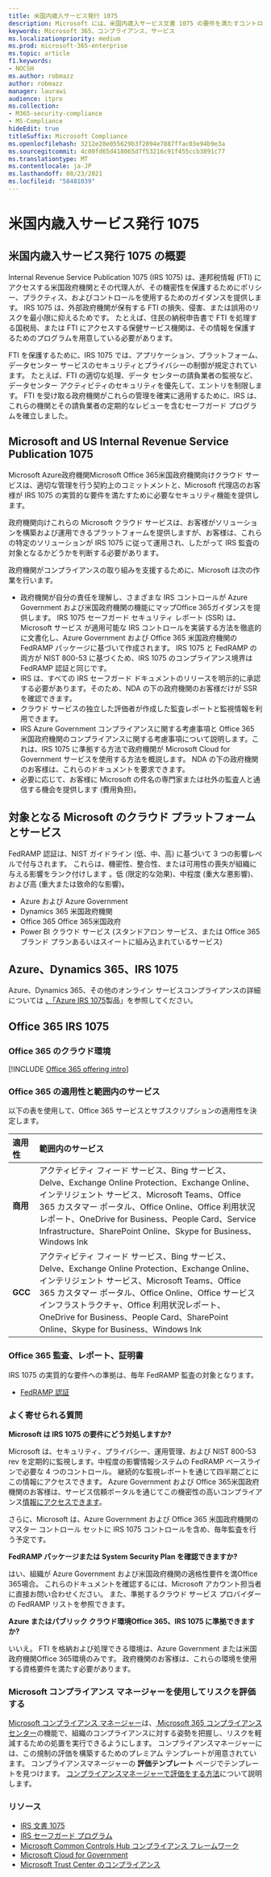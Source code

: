 ```yaml
---
title: 米国内歳入サービス発行 1075
description: Microsoft には、米国内歳入サービス文書 1075 の要件を満たすコントロールがあります。
keywords: Microsoft 365、コンプライアンス、サービス
ms.localizationpriority: medium
ms.prod: microsoft-365-enterprise
ms.topic: article
f1.keywords:
- NOCSH
ms.author: robmazz
author: robmazz
manager: laurawi
audience: itpro
ms.collection:
- M365-security-compliance
- MS-Compliance
hideEdit: true
titleSuffix: Microsoft Compliance
ms.openlocfilehash: 3212e28e055629b3f2894e7887ffac03e94b9e3a
ms.sourcegitcommit: 4c00fd65d418065d7f53216c91f455ccb3891c77
ms.translationtype: MT
ms.contentlocale: ja-JP
ms.lasthandoff: 08/23/2021
ms.locfileid: "58481039"
---
```

# <a name="us-internal-revenue-service-publication-1075"></a>米国内歳入サービス発行 1075

## <a name="us-internal-revenue-service-publication-1075-overview"></a>米国内歳入サービス発行 1075 の概要

Internal Revenue Service Publication 1075 (IRS 1075) は、連邦税情報 (FTI) にアクセスする米国政府機関とその代理人が、その機密性を保護するためにポリシー、プラクティス、およびコントロールを使用するためのガイダンスを提供します。 IRS 1075 は、外部政府機関が保有する FTI の損失、侵害、または誤用のリスクを最小限に抑えるためです。 たとえば、住民の納税申告書で FTI を処理する国税局、または FTI にアクセスする保健サービス機関は、その情報を保護するためのプログラムを用意している必要があります。  
  
FTI を保護するために、IRS 1075 では、アプリケーション、プラットフォーム、データセンター サービスのセキュリティとプライバシーの制御が規定されています。 たとえば、FTI の適切な処理、データ センターの請負業者の監視など、データセンター アクティビティのセキュリティを優先して、エントリを制限します。 FTI を受け取る政府機関がこれらの管理を確実に適用するために、IRS は、これらの機関とその請負業者の定期的なレビューを含むセーフガード プログラムを確立しました。

## <a name="microsoft-and-us-internal-revenue-service-publication-1075"></a>Microsoft and US Internal Revenue Service Publication 1075

Microsoft Azure政府機関Microsoft Office 365[](https://products.office.com/government/office-365-web-services-for-government)米国政府機関向けクラウド サービスは、適切な管理を行う契約上のコミットメントと、Microsoft 代理店のお客様が IRS 1075 の実質的な要件を満たすために必要なセキュリティ機能を提供します。  
  
政府機関向けこれらの Microsoft クラウド サービスは、お客様がソリューションを構築および運用できるプラットフォームを提供しますが、お客様は、これらの特定のソリューションが IRS 1075 に従って運用され、したがって IRS 監査の対象となるかどうかを判断する必要があります。  
  
政府機関がコンプライアンスの取り組みを支援するために、Microsoft は次の作業を行います。

- 政府機関が自分の責任を理解し、さまざまな IRS コントロールが Azure Government および米国政府機関の機能にマップOffice 365ガイダンスを提供します。 IRS 1075 セーフガード セキュリティ レポート (SSR) は、Microsoft サービス が適用可能な IRS コントロールを実装する方法を徹底的に文書化し、Azure Government および Office 365 米国政府機関の FedRAMP パッケージに基づいて作成されます。 IRS 1075 と FedRAMP の両方が NIST 800-53 に基づくため、IRS 1075 のコンプライアンス境界は FedRAMP 認証と同じです。
- IRS は、すべての IRS セーフガード ドキュメントのリリースを明示的に承認する必要があります。そのため、NDA の下の政府機関のお客様だけが SSR を確認できます。
- クラウド サービスの独立した評価者が作成した監査レポートと監視情報を利用できます。
- IRS Azure Government コンプライアンスに関する考慮事項と Office 365 米国政府機関のコンプライアンスに関する考慮事項について説明します。これは、IRS 1075 に準拠する方法で政府機関が Microsoft Cloud for Government サービスを使用する方法を概説します。 NDA の下の政府機関のお客様は、これらのドキュメントを要求できます。
- 必要に応じて、お客様に Microsoft の件名の専門家または社外の監査人と通信する機会を提供します (費用負担)。

## <a name="microsoft-in-scope-cloud-platforms--services"></a>対象となる Microsoft のクラウド プラットフォームとサービス

FedRAMP 認証は、NIST ガイドライン (低、中、高) に基づいて 3 つの影響レベルで付与されます。 これらは、機密性、整合性、または可用性の喪失が組織に与える影響をランク付けします 。低 (限定的な効果)、中程度 (重大な悪影響)、および高 (重大または致命的な影響)。

- Azure および Azure Government
- Dynamics 365 米国政府機関
- Office 365 Office 365米国政府
- Power BI クラウド サービス (スタンドアロン サービス、または Office 365 ブランド プランあるいはスイートに組み込まれているサービス)

## <a name="azure-dynamics-365-and-irs-1075"></a>Azure、Dynamics 365、IRS 1075

Azure、Dynamics 365、その他のオンライン サービスコンプライアンスの詳細については [、「Azure IRS 1075](/azure/compliance/offerings/offering-irs-1075)製品」を参照してください。

## <a name="office-365-and-irs-1075"></a>Office 365 IRS 1075

### <a name="office-365-cloud-environments"></a>Office 365 のクラウド環境

[!INCLUDE [Office 365 offering intro](../includes/o365-offering-introduction.md)]

### <a name="office-365-applicability-and-in-scope-services"></a>Office 365 の適用性と範囲内のサービス

以下の表を使用して、Office 365 サービスとサブスクリプションの適用性を決定します。

| **適用性** | **範囲内のサービス** |
|:------------------|:----------------------|
| **商用** | アクティビティ フィード サービス、Bing サービス、Delve、Exchange Online Protection、Exchange Online、インテリジェント サービス、Microsoft Teams、Office 365 カスタマー ポータル、Office Online、Office 利用状況レポート、OneDrive for Business、People Card、Service Infrastructure、SharePoint Online、Skype for Business、Windows Ink |
| **GCC** | アクティビティ フィード サービス、Bing サービス、Delve、Exchange Online Protection、Exchange Online、インテリジェント サービス、Microsoft Teams、Office 365 カスタマー ポータル、Office Online、Office サービス インフラストラクチャ、Office 利用状況レポート、OneDrive for Business、People Card、SharePoint Online、Skype for Business、Windows Ink |

### <a name="office-365-audits-reports-and-certificates"></a>Office 365 監査、レポート、証明書

IRS 1075 の実質的な要件への準拠は、毎年 FedRAMP 監査の対象となります。

- [FedRAMP 認証](https://marketplace.fedramp.gov/#/product/azure-government?sort=productName&productNameSearch=azure)

### <a name="frequently-asked-questions"></a>よく寄せられる質問

**Microsoft は IRS 1075 の要件にどう対処しますか?**

Microsoft は、セキュリティ、プライバシー、運用管理、および NIST 800-53 rev を定期的に監視します。中程度の影響情報システムの FedRAMP ベースラインで必要な 4 つのコントロール。 継続的な監視レポートを通じて四半期ごとにこの情報にアクセスできます。 Azure Government および Office 365米国政府機関のお客様は、サービス信頼ポータルを通じてこの機密性の高いコンプライアンス[情報にアクセスできます](https://aka.ms/stphelp)。

さらに、Microsoft は、Azure Government および Office 365 米国政府機関のマスター コントロール セットに IRS 1075 コントロールを含め、毎年監査を行う予定です。

**FedRAMP パッケージまたは System Security Plan を確認できますか?**

はい、組織が Azure Government および米国政府機関の適格性要件を満Office 365場合。 これらのドキュメントを確認するには、Microsoft アカウント担当者に直接お問い合わせください。 また、準拠するクラウド サービス プロバイダーの FedRAMP リストを参照できます。

**Azure またはパブリック クラウド環境Office 365、IRS 1075 に準拠できますか?**

いいえ。 FTI を格納および処理できる環境は、Azure Government または米国政府機関Office 365環境のみです。 政府機関のお客様は、これらの環境を使用する資格要件を満たす必要があります。

### <a name="use-microsoft-compliance-manager-to-assess-your-risk"></a>Microsoft コンプライアンス マネージャーを使用してリスクを評価する

[Microsoft コンプライアンス マネージャー](/microsoft-365/compliance/compliance-manager)は、[ Microsoft 365 コンプライアンス センター](/microsoft-365/compliance/microsoft-365-compliance-center)の機能で、組織のコンプライアンスに対する姿勢を把握し、リスクを軽減するための処置を実行できるようにします。 コンプライアンスマネージャーには、この規制の評価を構築するためのプレミアム テンプレートが用意されています。 コンプライアンスマネージャーの **評価テンプレート** ページでテンプレートを見つけます。 [コンプライアンスマネージャーで評価をする方法](/microsoft-365/compliance/compliance-manager-assessments)について説明します。

### <a name="resources"></a>リソース

- [IRS 文書 1075](https://www.irs.gov/pub/irs-pdf/p1075.pdf)
- [IRS セーフガード プログラム](https://www.irs.gov/uac/Safeguards-Program)
- [Microsoft Common Controls Hub コンプライアンス フレームワーク](https://www.microsoft.com/trust-center/compliance/compliance-overview)
- [Microsoft Cloud for Government](https://azure.microsoft.com/global-infrastructure/government/)
- [Microsoft Trust Center のコンプライアンス](https://www.microsoft.com/trust-center/compliance/compliance-overview)
